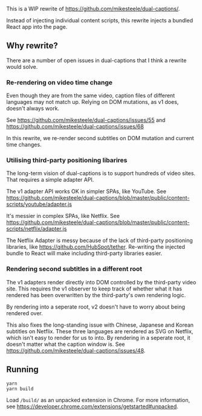 This is a WIP rewrite of https://github.com/mikesteele/dual-captions/.

Instead of injecting individual content scripts, this rewrite injects a bundled React app into the page.

## Why rewrite?

There are a number of open issues in dual-captions that I think a rewrite would solve.

### Re-rendering on video time change

Even though they are from the same video, caption files of different languages may not match up. Relying on DOM mutations, as v1 does, doesn't always work.

See https://github.com/mikesteele/dual-captions/issues/55 and https://github.com/mikesteele/dual-captions/issues/68

In this rewrite, we re-render second subtitles on DOM mutation and current time changes.

### Utilising third-party positioning libarires

The long-term vision of dual-captions is to support hundreds of video sites. That requires a simple adapter API.

The v1 adapter API works OK in simpler SPAs, like YouTube. See https://github.com/mikesteele/dual-captions/blob/master/public/content-scripts/youtube/adapter.js

It's messier in complex SPAs, like Netflix. See https://github.com/mikesteele/dual-captions/blob/master/public/content-scripts/netflix/adapter.js

The Netflix Adapter is messy because of the lack of third-party positioning libraries, like https://github.com/HubSpot/tether. Re-writing the injected bundle to React will make including third-party libraries easier.

### Rendering second subtitles in a different root

The v1 adapters render directly into DOM controlled by the third-party video site. This requires the v1 observer to keep track of whether what it has rendered has been overwritten by the third-party's own rendering logic.

By rendering into a seperate root, v2 doesn't have to worry about being rendered over.

This also fixes the long-standing issue with Chinese, Japanese and Korean subtitles on Netflix. These three languages are rendered as SVG on Netflix, which isn't easy to render for us to into. By rendering in a seperate root, it doesn't matter what the caption window is. See https://github.com/mikesteele/dual-captions/issues/48.

## Running

```
yarn
yarn build
```

Load `/build/` as an unpacked extension in Chrome. For more information, see https://developer.chrome.com/extensions/getstarted#unpacked.
